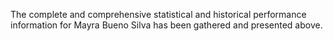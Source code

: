 The complete and comprehensive statistical and historical performance information for Mayra Bueno Silva has been gathered and presented above.
